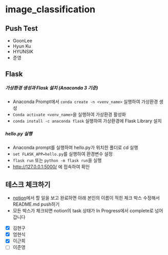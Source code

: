 # image_classification

## Push Test

* GoonLee
* Hyun Ku
* HYUNSIK
* 준영

## Flask

##### 가상환경 생성과 Flask 설치 (Anaconda 3 기준)
* Anaconda Prompt에서 `conda create -n <venv_name>` 실행하여 가상환경 생성
* `Conda activate <venv_name>`을 실행하여 가상환경 활성화
* `conda install -c anaconda flask` 실행하여 가상환경에 Flask Library 설치

##### hello.py 실행
* Anaconda prompt를 실행하여 hello.py가 위치한 폴더로 cd 실행
* `set FLASK_APP=hello.py`를 실행하여 환경변수 설정
* `flask run`  또는 `python -m flask run`을 실행
* http://127.0.0.1:5000/ 에 접속하여 확인



## 테스크 체크하기

- [notion](https://www.notion.so/d19c503e4cef429e91d8e55869f1c854?v=a06e3886e88343b59b18cb6f0797ff2a&p=de9312ccbb944784824652289e42f61e)에서 할 일을 보고 완료하면 아래 본인의 이름이 적힌 체크 박스 수정해서 README.md push하기
- 모든 박스가 체크되면 notion의 task 상태가 In Progress에서 complete로 넘어갑니다

- [x] 김현구
- [x] 엄현식
- [x] 이근희
- [ ] 이준영
